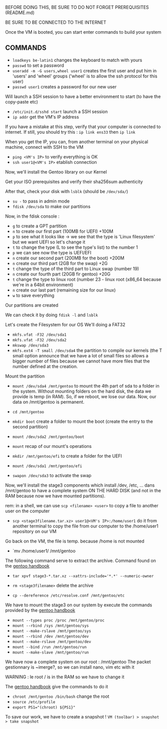 BEFORE DOING THIS, BE SURE TO DO NOT FORGET PREREQUISITES (README.md)

BE SURE TO BE CONNECTED TO THE INTERNET

Once the VM is booted, you can start enter commands to build your system

## COMMANDS 

* `loadkeys be-latin1` changes the keyboard to match with yours
* `passwd` to set a password
* `useradd -m -G users,wheel user1` creates the first user and put him in 'users' and 'wheel' groups ('wheel' is to allow the ssh protocol for this user)
* `passwd user1` creates a password for our new user

Will launch a SSH session to have a better environment to start (to have the copy-paste etc)
* `/etc/init.d/sshd start` launch a SSH session
* `ip addr` get the VM's IP address

If you have a mistake at this step, verify that your computer is connected to internet.
If still, you should try this : `ip link ens33` then `ip link`

When you get the IP, you can, from another terminal on your physical machine, connect with SSH to the VM

* `ping <VM's IP>` to verify everything is OK
* `ssh user1@<VM's IP>` etablish connection

Now, we'll install the Gentoo library on our Kernel

Get your ISO prerequisites and verify their sha256sum authenticity

After that, check your disk with `lsblk` (should be `/dev/sda/`)

* `su -` to pass in admin mode
* `fdisk /dev/sda` to make our partitions

Now, in the fdisk console :
* `g` to create a GPT partition
* `n` to create our first part (100MB for UEFI) +100M
* `p` to see what it looks like -> we see that the type is 'Linux filesystem' but we want UEFI so let's change it
* `t` to change the type (L to see the type's list) to the number 1
* `p` we can see now the type is UEFI/EFI
* `n` create our second part (200MB for the boot) +200M
* `n` create our third part (2GB for the swap) +2G
* `t` change the type of the third part to Linux swap (number 19)
* `n` create our fourth part (20GB fir gentoo) +20G
* `t` change the type to linux root (number 23 - linux root (x86_64 because we're in a 64bit environment)
* `n` create our last part (remaining size for our linux)
* `w` to save everything 

Our partitions are created

We can check it by doing `fdisk -l` and `lsblk`

Let's create the Filesystem for our OS
We'll doing a FAT32

* `mkfs.vfat -F32 /dev/sda1`
* `mkfs.vfat -F32 /dev/sda2`
* `mkswap /dev/sda3`
* `mkfs.ext4 -T small /dev/sda4` the partition to compile our kernels (the T small option announce that we have a lot of small files so allows a bigger number of files because we cannot have more files that the number defined at the creation.

Mount the partition

* `mount /dev/sda4 /mnt/gentoo` to mount the 4th part of sda to a folder in the system. Without mounting folders on the hard disk, the data we provide is temp (in RAM). So, if we reboot, we lose our data. Now, our data on /mnt/gentoo is permanent.
* `cd /mnt/gentoo`
* `mkdir boot` create a folder to mount the boot (create the entry to the second partition)
* `mount /dev/sda2 /mnt/gentoo/boot` 
* `mount` recap of our mount's operations
* `mkdir /mnt/gentoo/efi` to create a folder for the UEFI
* `mount /dev/sda1 /mnt/gentoo/efi`

* `swapon /dev/sda3` to activate the swap

Now, we'll install the stage3 components which install /dev, /etc, ... dans /mnt/gentoo to have a complete system ON THE HARD DISK (and not in the RAM because now we have mounted partitions).

rem: in a shell, we can use `scp <filename> <user>` to copy a file to another user on the computer

* `scp <stage3filename.tar.xz> user1@<VM's IP>:/home/user1` do it from another terminal to copy the file from our computer to the /home/user1 repository on our VM

Go back on the VM, the file is temp. because /home is not mounted

* `mv /home/user1/<stage3filename> /mnt/gentoo

The following command serve to extract the archive. Command found on the [gentoo handbook](https://wiki.gentoo.org/wiki/Handbook:AMD64/Installation/Stage#Installing_a_stage_file)

* `tar xpvf stage3-*.tar.xz --xattrs-include='*.*' --numeric-owner` 
* `rm <stage3filename>` delete the archive

* `cp --dereference /etc/resolve.conf /mnt/gentoo/etc`

We have to mount the stage3 on our system by execute the commands provided by the [gentoo handbook](https://wiki.gentoo.org/wiki/Handbook:AMD64/Installation/Base#Copy_DNS_info) 

* `mount --types proc /proc /mnt/gentoo/proc`
* `mount --rbind /sys /mnt/gentoo/sys`
* `mount --make-rslave /mnt/gentoo/sys`
* `mount --rbind /dev /mnt/gentoo/dev`
* `mount --make-rslave /mnt/gentoo/dev`
* `mount --bind /run /mnt/gentoo/run`
* `mount --make-slave /mnt/gentoo/run`


We have now a complete system on our root : /mnt/gentoo
The packet gestionnary is ~imerge?, so we can install nano, vim etc with it

WARNING : le root / is in the RAM so we have to change it

The [gentoo handbook](https://wiki.gentoo.org/wiki/Handbook:AMD64/Installation/Base#Entering_the_new_environment) give the commands to do it

* `chroot /mnt/gentoo /bin/bash` change the root
* `source /etc/profile`
* `export PS1="(chroot) ${PS1}"`

To save our work, we have to create a snapshot ! `VM (toolbar) > snapshot > take snapshot`
